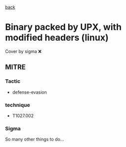 [back](../index.md)
# Binary packed by UPX, with modified headers (linux)
Cover by sigma :x: 

## MITRE
### Tactic
  - defense-evasion

### technique
  - T1027.002

### Sigma

 So many other things to do...